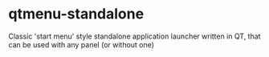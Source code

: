 qtmenu-standalone
=================

Classic 'start menu' style standalone application launcher written in QT, that can be used with any panel (or without one)
